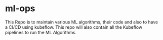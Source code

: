# ml-ops
This Repo is to maintain various ML algorithms, their code and also to have a CI/CD using kubeflow. This repo will also contain all the Kubeflow pipelines to run the ML Algorithms.
